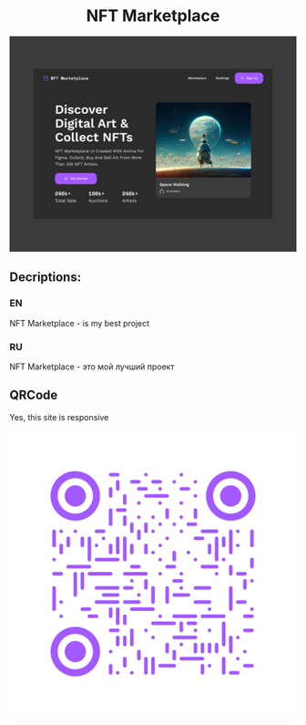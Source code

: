 <h1 id="project-name" align="center">NFT Marketplace</h1>
<img id="preview-image" src="/Preview.jpg" alt="Preview"/>


<h2>Decriptions:</h2>
<h3>EN</h3>
<p id="decription-en">
NFT Marketplace - is my best project
</p>

<h3>RU</h3>
<p id="decription-ru">
NFT Marketplace - это мой лучший проект
</p>

<h2>QRCode</h2>
<p>Yes, this site is responsive</p>
<img id="qrcode-image" src="/QRcode.png" alt="QRcode"/>
